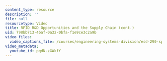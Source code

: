 ```yaml
---
content_type: resource
description: ''
file: null
resourcetype: Video
title: RFID R&D Opportunities and the Supply Chain (cont.)
uid: 798bb713-4baf-0a32-0bfa-f1e9ce3c2a9b
video_files:
  video_captions_file: /courses/engineering-systems-division/esd-290-special-topics-in-supply-chain-management-spring-2005/conference-videos/rfid-supply-chain-cont/pqdN-zGWkfY.vtt
video_metadata:
  youtube_id: pqdN-zGWkfY
---
```

